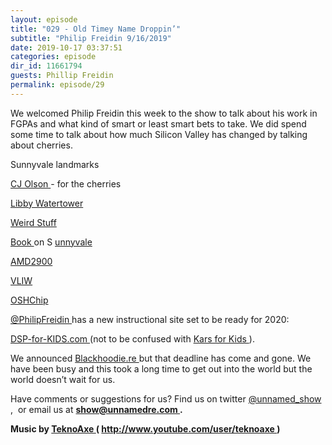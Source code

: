 ```yaml
---
layout: episode
title: "029 - Old Timey Name Droppin’"
subtitle: "Philip Freidin 9/16/2019"
date: 2019-10-17 03:37:51
categories: episode
dir_id: 11661794
guests: Phillip Freidin
permalink: episode/29
---
```

<p>
 We welcomed Philip Freidin this week to the show to talk about his work in FGPAs and what kind of smart or least smart bets to take. We did spend some time to talk about how much Silicon Valley has changed by talking about cherries.
</p>
<p>
 Sunnyvale landmarks
</p>
<p>
 <a href="https://www.cjolsoncherries.com/">
  CJ Olson
 </a>
 - for the cherries
</p>
<p>
 <a href="https://www.atlasobscura.com/places/libby-s-water-tower">
  Libby Watertower
 </a>
</p>
<p>
 <a href="https://thesixfifty.com/these-photos-of-weirdstuff-warehouse-will-make-you-sad-the-quirky-shop-is-gone-for-good-4eecb8308851">
  Weird Stuff
 </a>
</p>
<p>
 <a href="https://www.arcadiapublishing.com/Products/9780738574356">
  Book
 </a>
 on S
 <a href="https://en.wikipedia.org/wiki/Sunnyvale%2C_California">
  unnyvale
 </a>
</p>
<p>
 <a href="https://en.wikipedia.org/wiki/AMD_Am2900">
  AMD2900
 </a>
</p>
<p>
 <a href="https://en.wikipedia.org/wiki/Very_long_instruction_word">
  VLIW
 </a>
</p>
<p>
 <a href="http://oshchip.org/">
  OSHChip
 </a>
</p>
<p>
 <a href="https://twitter.com/PhilipFreidin">
  @PhilipFreidin
 </a>
 has a new instructional site set to be ready for 2020:
 <br/>
</p>
<p>
</p>
<p>
 <a href="http://dsp-for-kids.com">
  DSP-for-KIDS.com
 </a>
 (not to be confused with
 <a href="https://www.youtube.com/watch?v=K8UV7SAhvG4">
  Kars for Kids
 </a>
 ).
</p>
<p>
 We announced
 <a href="https://www.blackhoodie.re/">
  Blackhoodie.re
 </a>
 but that deadline has come and gone. We have been busy and this took a long time to get out into the world but the world doesn’t wait for us.
</p>
<p>
 Have comments or suggestions for us? Find us on twitter
 <a href="https://twitter.com/unnamed_show">
  @unnamed_show
 </a>
 ,  or email us at
 <a href="mailto:show@unnamedre.com">
  <strong>
   show@unnamedre.com
  </strong>
 </a>
 <strong>
  .
 </strong>
</p>
<p>
 <strong>
  Music by
 </strong>
 <a href="http://www.teknoaxe.com">
  <strong>
   TeknoAxe
  </strong>
 </a>
 <strong>
  (
 </strong>
 <a href="http://www.youtube.com/user/teknoaxe">
  <strong>
   http://www.youtube.com/user/teknoaxe
  </strong>
 </a>
 <strong>
  )
 </strong>
</p>
